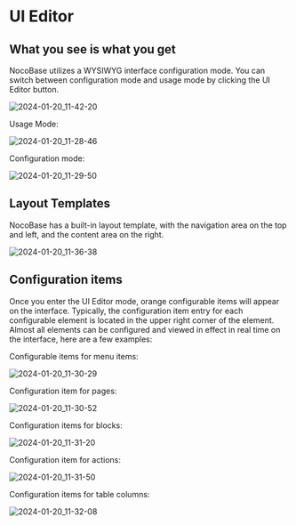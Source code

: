 # UI Editor

## What you see is what you get

NocoBase utilizes a WYSIWYG interface configuration mode. You can switch between configuration mode and usage mode by clicking the UI Editor button.

![2024-01-20_11-42-20](https://nocobase-docs.oss-cn-beijing.aliyuncs.com/2024-01-20_11-42-20.jpg)

Usage Mode:

![2024-01-20_11-28-46](https://nocobase-docs.oss-cn-beijing.aliyuncs.com/2024-01-20_11-28-46.jpg)

Configuration mode:

![2024-01-20_11-29-50](https://nocobase-docs.oss-cn-beijing.aliyuncs.com/2024-01-20_11-29-50.jpg)

## Layout Templates

NocoBase has a built-in layout template, with the navigation area on the top and left, and the content area on the right.

![2024-01-20_11-36-38](https://nocobase-docs.oss-cn-beijing.aliyuncs.com/2024-01-20_11-36-38.jpg)

## Configuration items

Once you enter the UI Editor mode, orange configurable items will appear on the interface. Typically, the configuration item entry for each configurable element is located in the upper right corner of the element. Almost all elements can be configured and viewed in effect in real time on the interface, here are a few examples:

Configurable items for menu items:

![2024-01-20_11-30-29](https://nocobase-docs.oss-cn-beijing.aliyuncs.com/2024-01-20_11-30-29.jpg)

Configuration item for pages:

![2024-01-20_11-30-52](https://nocobase-docs.oss-cn-beijing.aliyuncs.com/2024-01-20_11-30-52.jpg)

Configuration items for blocks:

![2024-01-20_11-31-20](https://nocobase-docs.oss-cn-beijing.aliyuncs.com/2024-01-20_11-31-20.jpg)

Configuration item for actions:

![2024-01-20_11-31-50](https://nocobase-docs.oss-cn-beijing.aliyuncs.com/2024-01-20_11-31-50.jpg)

Configuration items for table columns:

![2024-01-20_11-32-08](https://nocobase-docs.oss-cn-beijing.aliyuncs.com/2024-01-20_11-32-08.jpg)